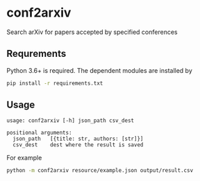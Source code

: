 conf2arxiv
==========

Search arXiv for papers accepted by specified conferences


## Requrements
Python 3.6+ is required.
The dependent modules are installed by
```sh
pip install -r requirements.txt
```

## Usage

```
usage: conf2arxiv [-h] json_path csv_dest

positional arguments:
  json_path   [{title: str, authors: [str]}]
  csv_dest    dest where the result is saved
```

For example
```sh
python -m conf2arxiv resource/example.json output/result.csv
```

